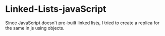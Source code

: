 # Linked-Lists-javaScript

Since JavaScript doesn't pre-built linked lists, I tried to create a replica for the same in js using objects.
